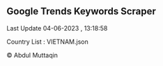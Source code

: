 

## Google Trends Keywords Scraper 
 
Last Update 04-06-2023 , 13:18:58

Country List :
VIETNAM.json



© Abdul Muttaqin 
